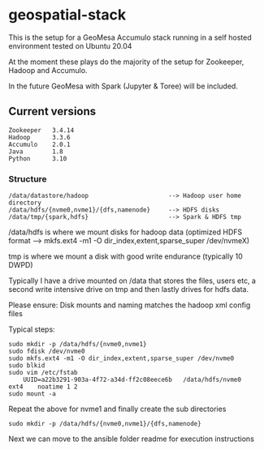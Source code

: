 # geospatial-stack

This is the setup for a GeoMesa Accumulo stack running in a self hosted environment tested on Ubuntu 20.04

At the moment these plays do the majority of the setup for Zookeeper, Hadoop and Accumulo. 

In the future GeoMesa with Spark (Jupyter & Toree) will be included.

## Current versions 

    Zookeeper   3.4.14
    Hadoop      3.3.6
    Accumulo    2.0.1
    Java        1.8
    Python      3.10


### Structure

    /data/datastore/hadoop                      --> Hadoop user home directory
    /data/hdfs/{nvme0,nvme1}/{dfs,namenode}     --> HDFS disks  
    /data/tmp/{spark,hdfs}                      --> Spark & HDFS tmp  


/data/hdfs is where we mount disks for hadoop data (optimized HDFS format --> mkfs.ext4 -m1 -O dir_index,extent,sparse_super /dev/nvmeX)

tmp is where we mount a disk with good write endurance (typically 10 DWPD)

Typically I have a drive mounted on /data that stores the files, users etc, a second write intensive drive on tmp and then lastly drives for hdfs data.

Please ensure:
    Disk mounts and naming matches the hadoop xml config files

Typical steps:

    sudo mkdir -p /data/hdfs/{nvme0,nvme1}
    sudo fdisk /dev/nvme0
    sudo mkfs.ext4 -m1 -O dir_index,extent,sparse_super /dev/nvme0
    sudo blkid
    sudo vim /etc/fstab
        UUID=a22b3291-903a-4f72-a34d-ff2c08eece6b	/data/hdfs/nvme0 	ext4    noatime 1 2
    sudo mount -a

Repeat the above for nvme1 and finally create the sub directories

    sudo mkdir -p /data/hdfs/{nvme0,nvme1}/{dfs,namenode}

Next we can move to the ansible folder readme for execution instructions